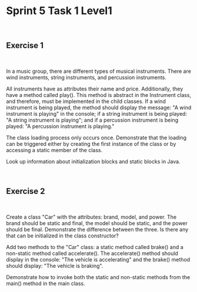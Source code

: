 # Sprint 5 Task 1 Level1

<br/>

## Exercise 1

<br/>

In a music group, there are different types of musical instruments. There are wind instruments, string instruments, and percussion instruments.

All instruments have as attributes their name and price. Additionally, they have a method called play(). This method is abstract in the Instrument class, and therefore, must be implemented in the child classes. If a wind instrument is being played, the method should display the message: "A wind instrument is playing" in the console; if a string instrument is being played: "A string instrument is playing"; and if a percussion instrument is being played: "A percussion instrument is playing."

The class loading process only occurs once. Demonstrate that the loading can be triggered either by creating the first instance of the class or by accessing a static member of the class.

Look up information about initialization blocks and static blocks in Java.

<br/>

## Exercise 2

<br/>

Create a class "Car" with the attributes: brand, model, and power. The brand should be static and final, the model should be static, and the power should be final. Demonstrate the difference between the three. Is there any that can be initialized in the class constructor?

Add two methods to the "Car" class: a static method called brake() and a non-static method called accelerate(). The accelerate() method should display in the console: "The vehicle is accelerating" and the brake() method should display: "The vehicle is braking".

Demonstrate how to invoke both the static and non-static methods from the main() method in the main class.